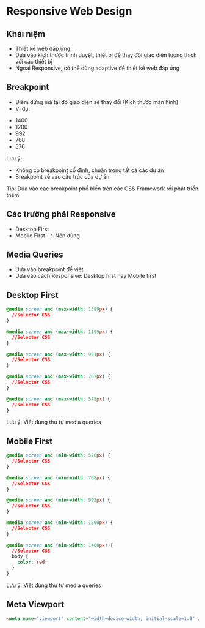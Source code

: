 # Responsive Web Design

## Khái niệm

- Thiết kế web đáp ứng
- Dựa vào kích thước trình duyệt, thiết bị để thay đổi giao diện tương thích với các thiết bị
- Ngoài Responsive, có thể dùng adaptive để thiết kế web đáp ứng

## Breakpoint

- Điểm dừng mà tại đó giao diện sẽ thay đổi (Kích thước màn hình)
- Ví dụ:

* 1400
* 1200
* 992
* 768
* 576

Lưu ý:

- Không có breakpoint cố định, chuẩn trong tất cả các dự án
- Breakpoint sẽ vào cấu trúc của dự án

Tip: Dựa vào các breakpoint phổ biến trên các CSS Framework rồi phát triển thêm

## Các trường phái Responsive

- Desktop First
- Mobile First --> Nên dùng

## Media Queries

- Dựa vào breakpoint để viết
- Dựa vào cách Responsive: Desktop first hay Mobile first

## Desktop First

```css
@media screen and (max-width: 1399px) {
  //Selector CSS
}

@media screen and (max-width: 1199px) {
  //Selector CSS
}

@media screen and (max-width: 991px) {
  //Selector CSS
}

@media screen and (max-width: 767px) {
  //Selector CSS
}

@media screen and (max-width: 575px) {
  //Selector CSS
}
```

Lưu ý: Viết đúng thứ tự media queries

## Mobile First

```css
@media screen and (min-width: 576px) {
  //Selector CSS
}

@media screen and (min-width: 768px) {
  //Selector CSS
}

@media screen and (min-width: 992px) {
  //Selector CSS
}

@media screen and (min-width: 1200px) {
  //Selector CSS
}

@media screen and (min-width: 1400px) {
  //Selector CSS
  body {
    color: red;
  }
}
```

Lưu ý: Viết đúng thứ tự media queries

## Meta Viewport

```html
<meta name="viewport" content="width=device-width, initial-scale=1.0" />
```
